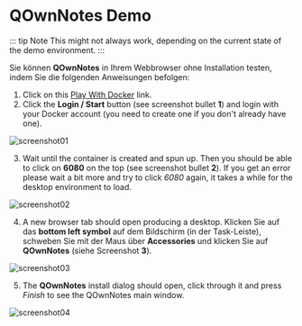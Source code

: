 # QOwnNotes Demo

::: tip
Note
This might not always work, depending on the current state of the demo environment.
:::

Sie können **QOwnNotes** in Ihrem Webbrowser ohne Installation testen, indem Sie die folgenden Anweisungen befolgen:

1. Click on this [Play With Docker](https://labs.play-with-docker.com/?stack=https://raw.githubusercontent.com/qownnotes/docker-desktop/main/examples/docker-compose.play-with-docker.yml&stack_name=desktop) link.
2. Click the **Login / Start** button (see screenshot bullet **1**) and login with your Docker account (you need to create one if you don't already have one).

![screenshot01](/img/demo/playwithdocker01.png)

3. Wait until the container is created and spun up. Then you should be able to click on **6080** on the top (see screenshot bullet **2**). If you get an error please wait a bit more and try to click _6080_ again, it takes a while for the desktop environment to load.

![screenshot02](/img/demo/playwithdocker02.png)

4. A new browser tab should open producing a desktop. Klicken Sie auf das **bottom left symbol** auf dem Bildschirm (in der Task-Leiste), schweben Sie mit der Maus über  **Accessories**  und klicken Sie auf **QOwnNotes** (siehe Screenshot **3**).

![screenshot03](/img/demo/playwithdocker03.png)

5. The **QOwnNotes** install dialog should open, click through it and press _Finish_ to see the QOwnNotes main window.

![screenshot04](/img/demo/playwithdocker04.png)
